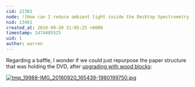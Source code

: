 ```yaml
---
cid: 22301
node: ![How can I reduce ambient light inside the Desktop Spectrometry Starter Kit?](../notes/warren/09-19-2016/how-can-i-reduce-ambient-light-inside-the-desktop-spectrometry-starter-kit)
nid: 13461
created_at: 2016-09-20 21:05:25 +0000
timestamp: 1474405525
uid: 1
author: warren
---
```


Regarding a baffle, I wonder if we could just repurpose the paper structure that was holding the DVD, after [upgrading with wood blocks](https://publiclab.org/notes/stoft/09-16-2016/stability-upgrade-mockup-for-plab-spectrometer-3-0):


[![tmp_19988-IMG_20160920_165439-1980199750.jpg](//i.publiclab.org/system/images/photos/000/018/110/large/tmp_19988-IMG_20160920_165439-1980199750.jpg)](//i.publiclab.org/system/images/photos/000/018/110/original/tmp_19988-IMG_20160920_165439-1980199750.jpg)

